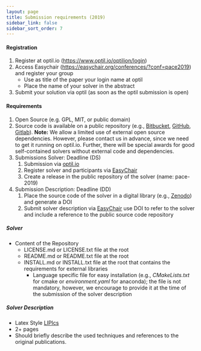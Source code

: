 ```yaml
---
layout: page
title: Submission requirements (2019)
sidebar_link: false
sidebar_sort_order: 7
---
```


#### Registration
1. Register at optil.io (<https://www.optil.io/optilion/login>)
2. Access Easychair (<https://easychair.org/conferences/?conf=pace2019>) and register your group 
   - Use as title of the paper your login name at optil
   - Place the name of your solver in the abstract
3. Submit your solution via optil (as soon as the optil submission is open) 


#### Requirements
1. Open Source (e.g. GPL, MIT, or public domain)
2. Source code is available on a public repository (e.g., [Bitbucket](https://bitbucket.org), [GitHub](https://github.com), [Gitlab](https://gitlab.com)).
**Note:** We allow a limited use of external open source dependencies. However, please contact us in advance, since we need to get it running on optil.io. Further, there will be special awards for good self-contained solvers without external code and dependencies.
3. Submissions Solver: Deadline (DS)
   1. Submission via [optil.io](https://www.optil.io/optilion/)
   2. Register solver and participants via [EasyChair](https://easychair.org/conferences/?conf=pace2019)
   3. Create a release in the public repository of the solver (name: pace-2019)
4. Submission Description: Deadline (DD)
   1. Place the source code of the solver in a digital library (e.g., [Zenodo](https://zenodo.org/)) and generate a DOI 
   2. Submit solver description via [EasyChair](https://easychair.org/conferences/?conf=pace2019) use DOI to refer to the solver and include a reference to the public source code repository 


##### Solver

- Content of the Repository 
  -  LICENSE.md or LICENSE.txt file at the root
  -  README.md or README.txt file at the root
  -  INSTALL.md or INSTALL.txt file at the root that contains the requirements for external libraries 
      -  Language specific file for easy installation (e.g., *CMakeLists.txt* for cmake or *environment.yaml* for anaconda); the file is not mandatory, however, we encourage to provide it at the time of the submission of the solver description


##### Solver Description
- Latex Style [LIPIcs](https://www.dagstuhl.de/en/publications/lipics/instructions-for-authors/)
- 2+ pages
- Should briefly describe the used techniques and references to the original publications. 
